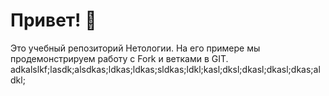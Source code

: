 # Привет! 👋

Это учебный репозиторий Нетологии. На его примере мы продемонстрируем работу с Fork и ветками в GIT. 
adkalslkf;lasdk;alsdkas;ldkas;ldkas;sldkas;ldkl;kasl;dksl;dkasl;dkasl;dkas;aldkl; 
